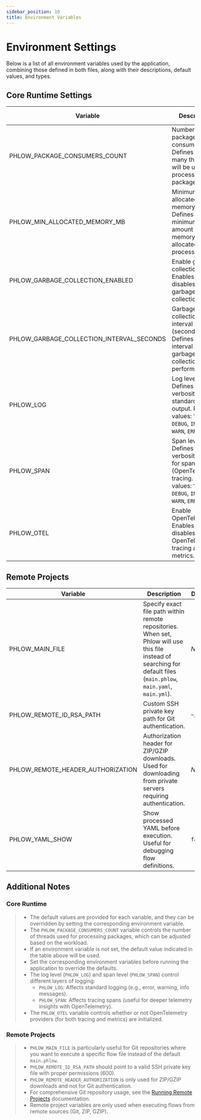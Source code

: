 ```yaml
---
sidebar_position: 10
title: Environment Variables
---
```

# Environment Settings

Below is a list of all environment variables used by the application, combining those defined in both files, along with their descriptions, default values, and types.

## Core Runtime Settings

| Variable  | Description | Default Value | Type    |
|-----------|-------------|---------------|---------|
| PHLOW_PACKAGE_CONSUMERS_COUNT | Number of package consumers. Defines how many threads will be used to process packages. | `10` | `i32` |
| PHLOW_MIN_ALLOCATED_MEMORY_MB | Minimum allocated memory (MB). Defines the minimum amount of memory, in MB, allocated to the process. | `10` | `usize` |
| PHLOW_GARBAGE_COLLECTION_ENABLED | Enable garbage collection. Enables or disables garbage collection (GC). | `true` | `bool` |
| PHLOW_GARBAGE_COLLECTION_INTERVAL_SECONDS | Garbage collection interval (seconds). Defines the interval at which garbage collection will be performed. | `60` | `u64` |
| PHLOW_LOG | Log level. Defines the log verbosity for standard logging output. Possible values: `TRACE`, `DEBUG`, `INFO`, `WARN`, `ERROR`. | `WARN` | `str` |
| PHLOW_SPAN | Span level. Defines the verbosity level for span (OpenTelemetry) tracing. Possible values: `TRACE`, `DEBUG`, `INFO`, `WARN`, `ERROR`. | `INFO` | `str` |
| PHLOW_OTEL | Enable OpenTelemetry. Enables or disables OpenTelemetry tracing and metrics. | `true` | `bool` |

## Remote Projects

| Variable  | Description | Default Value | Type    |
|-----------|-------------|---------------|---------|
| PHLOW_MAIN_FILE | Specify exact file path within remote repositories. When set, Phlow will use this file instead of searching for default files (`main.phlow`, `main.yaml`, `main.yml`). | _None_ | `str` |
| PHLOW_REMOTE_ID_RSA_PATH | Custom SSH private key path for Git authentication. | `~/.ssh/id_rsa` | `str` |
| PHLOW_REMOTE_HEADER_AUTHORIZATION | Authorization header for ZIP/GZIP downloads. Used for downloading from private servers requiring authentication. | _None_ | `str` |
| PHLOW_YAML_SHOW | Show processed YAML before execution. Useful for debugging flow definitions. | `false` | `bool` |


## Additional Notes

### Core Runtime
> - The default values are provided for each variable, and they can be overridden by setting the corresponding environment variable.
> - The `PHLOW_PACKAGE_CONSUMERS_COUNT` variable controls the number of threads used for processing packages, which can be adjusted based on the workload.
> - If an environment variable is not set, the default value indicated in the table above will be used.
> - Set the corresponding environment variables before running the application to override the defaults.
> - The log level (`PHLOW_LOG`) and span level (`PHLOW_SPAN`) control different layers of logging:
>   - `PHLOW_LOG`: Affects standard logging (e.g., error, warning, info messages).
>   - `PHLOW_SPAN`: Affects tracing spans (useful for deeper telemetry insights with OpenTelemetry).
> - The `PHLOW_OTEL` variable controls whether or not OpenTelemetry providers (for both tracing and metrics) are initialized.

### Remote Projects
> - `PHLOW_MAIN_FILE` is particularly useful for Git repositories where you want to execute a specific flow file instead of the default `main.phlow`.
> - `PHLOW_REMOTE_ID_RSA_PATH` should point to a valid SSH private key file with proper permissions (600).
> - `PHLOW_REMOTE_HEADER_AUTHORIZATION` is only used for ZIP/GZIP downloads and not for Git authentication.
> - For comprehensive Git repository usage, see the [Running Remote Projects](./remote-projects/remote-projects.md) documentation.
> - Remote project variables are only used when executing flows from remote sources (Git, ZIP, GZIP).
